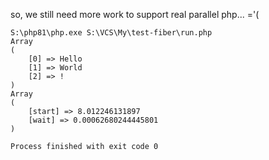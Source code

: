 so, we still need more work to support real parallel php... ='(

```
S:\php81\php.exe S:\VCS\My\test-fiber\run.php
Array
(
    [0] => Hello
    [1] => World
    [2] => !
)
Array
(
    [start] => 8.012246131897
    [wait] => 0.00062680244445801
)

Process finished with exit code 0
```
